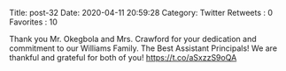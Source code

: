 Title: post-32
Date: 2020-04-11 20:59:28
Category: Twitter
Retweets : 0
Favorites : 10

Thank you Mr. Okegbola and Mrs. Crawford for your dedication and commitment to our Williams Family.  The Best Assistant Principals!  We are thankful and grateful for both of you! https://t.co/aSxzzS9oQA